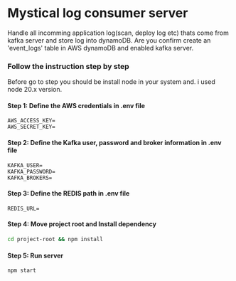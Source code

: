 # Mystical log consumer server

Handle all incomming application log(scan, deploy log etc) thats come from kafka server and store log into dynamoDB. Are you confirm create an 'event_logs' table in AWS dynamoDB and enabled kafka server.


### Follow the instruction step by step
Before go to step you should be install node in your system and. i used node 20.x version.


#### Step 1: Define the AWS credentials in .env file
```
AWS_ACCESS_KEY=
AWS_SECRET_KEY=
```

#### Step 2: Define the Kafka user, password and broker information in .env file
```
KAFKA_USER=
KAFKA_PASSWORD=
KAFKA_BROKERS=
```

#### Step 3: Define the REDIS path in .env file
```
REDIS_URL=
```

#### Step 4: Move project root and Install dependency
```sh
cd project-root && npm install
```

#### Step 5: Run server
```sh
npm start
```
